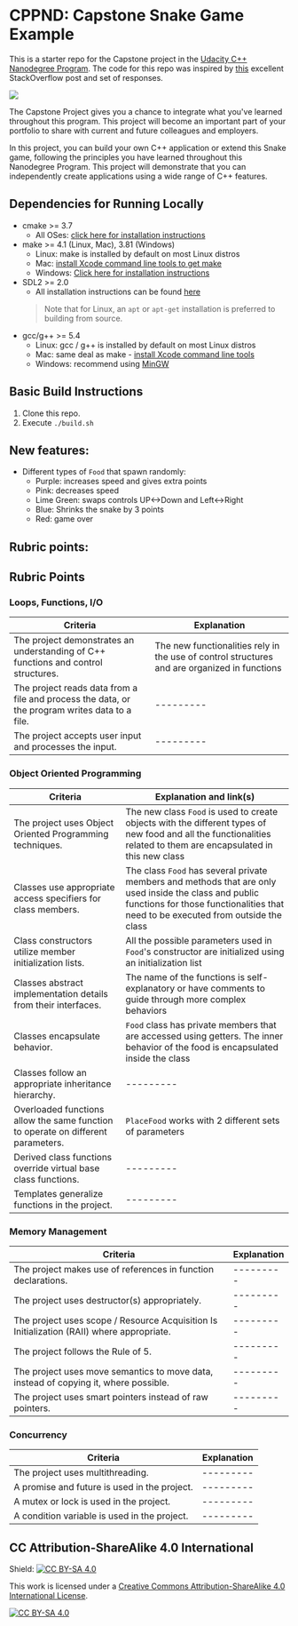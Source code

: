 # CPPND: Capstone Snake Game Example

This is a starter repo for the Capstone project in the [Udacity C++ Nanodegree Program](https://www.udacity.com/course/c-plus-plus-nanodegree--nd213). The code for this repo was inspired by [this](https://codereview.stackexchange.com/questions/212296/snake-game-in-c-with-sdl) excellent StackOverflow post and set of responses.

<img src="snake_game.gif"/>

The Capstone Project gives you a chance to integrate what you've learned throughout this program. This project will become an important part of your portfolio to share with current and future colleagues and employers.

In this project, you can build your own C++ application or extend this Snake game, following the principles you have learned throughout this Nanodegree Program. This project will demonstrate that you can independently create applications using a wide range of C++ features.

## Dependencies for Running Locally
* cmake >= 3.7
  * All OSes: [click here for installation instructions](https://cmake.org/install/)
* make >= 4.1 (Linux, Mac), 3.81 (Windows)
  * Linux: make is installed by default on most Linux distros
  * Mac: [install Xcode command line tools to get make](https://developer.apple.com/xcode/features/)
  * Windows: [Click here for installation instructions](http://gnuwin32.sourceforge.net/packages/make.htm)
* SDL2 >= 2.0
  * All installation instructions can be found [here](https://wiki.libsdl.org/Installation)
  >Note that for Linux, an `apt` or `apt-get` installation is preferred to building from source. 
* gcc/g++ >= 5.4
  * Linux: gcc / g++ is installed by default on most Linux distros
  * Mac: same deal as make - [install Xcode command line tools](https://developer.apple.com/xcode/features/)
  * Windows: recommend using [MinGW](http://www.mingw.org/)

## Basic Build Instructions

1. Clone this repo.
2. Execute `./build.sh`

## New features:
* Different types of `Food` that spawn randomly:
  * Purple: increases speed and gives extra points
  * Pink: decreases speed 
  * Lime Green: swaps controls UP<->Down and Left<->Right
  * Blue: Shrinks the snake by 3 points
  * Red: game over

## Rubric points:
## Rubric Points

### Loops, Functions, I/O

| Criteria                                                                                       | Explanation                                                     |
|------------------------------------------------------------------------------------------------|-------------------------------------------------------------------------------|
| The project demonstrates an understanding of C++ functions and control structures.             | The new functionalities rely in the use of control structures and are organized in functions |
| The project reads data from a file and process the data, or the program writes data to a file. | ---------                                              |
| The project accepts user input and processes the input.                                        | ---------                                                                            |

### Object Oriented Programming

| Criteria                                                                         | Explanation and link(s)                                                                                                                                                                                                                           |
|----------------------------------------------------------------------------------|---------------------------------------------------------------------------------------------------------------------------------------------------------------------------------------------------------------------------------------------------|
| The project uses Object Oriented Programming techniques.                         | The new class `Food` is used to create objects with the different types of new food and all the functionalities related to them are encapsulated in this new class |
| Classes use appropriate access specifiers for class members.                     | The class `Food` has several private members and methods that are only used inside the class and public functions for those functionalities that need to be executed from outside the class |
| Class constructors utilize member initialization lists.                          | All the possible parameters used in `Food`'s constructor are initialized using an initialization list |
| Classes abstract implementation details from their interfaces.                   | The name of the functions is self-explanatory or have comments to guide through more complex behaviors |
| Classes encapsulate behavior.                                                    | `Food` class has private members that are accessed using getters. The inner behavior of the food is encapsulated inside the class |
| Classes follow an appropriate inheritance hierarchy.                             | ---------  |
| Overloaded functions allow the same function to operate on different parameters. | `PlaceFood` works with 2 different sets of parameters|
| Derived class functions override virtual base class functions.                   | --------- |
| Templates generalize functions in the project.                                   | --------- |

### Memory Management

| Criteria                                                                                  | Explanation |
|-------------------------------------------------------------------------------------------|----------------------------------------------------------------------------------------------------------------|
| The project makes use of references in function declarations.                             | --------- |
| The project uses destructor(s) appropriately.                                             | --------- |
| The project uses scope / Resource Acquisition Is Initialization (RAII) where appropriate. | --------- |
| The project follows the Rule of 5.                                                        | --------- |
| The project uses move semantics to move data, instead of copying it, where possible.      | --------- |
| The project uses smart pointers instead of raw pointers.                                  | --------- |

### Concurrency

| Criteria                                     | Explanation |
|----------------------------------------------|-------------------------|
| The project uses multithreading.             | ---------                       |
| A promise and future is used in the project. | ---------                      |
| A mutex or lock is used in the project.      | ---------                       |
| A condition variable is used in the project. | ---------                       |



## CC Attribution-ShareAlike 4.0 International


Shield: [![CC BY-SA 4.0][cc-by-sa-shield]][cc-by-sa]

This work is licensed under a
[Creative Commons Attribution-ShareAlike 4.0 International License][cc-by-sa].

[![CC BY-SA 4.0][cc-by-sa-image]][cc-by-sa]

[cc-by-sa]: http://creativecommons.org/licenses/by-sa/4.0/
[cc-by-sa-image]: https://licensebuttons.net/l/by-sa/4.0/88x31.png
[cc-by-sa-shield]: https://img.shields.io/badge/License-CC%20BY--SA%204.0-lightgrey.svg
